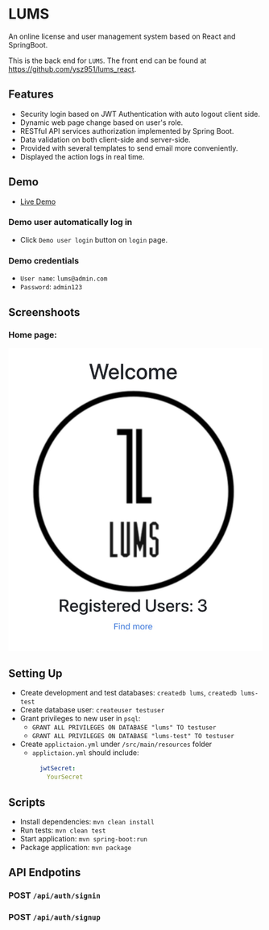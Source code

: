# LUMS
An online license and user management system based on React and SpringBoot.

This is the back end for `LUMS`. The front end can be found at https://github.com/ysz951/lums_react.

## Features
* Security login based on JWT Authentication with auto logout client side.
* Dynamic web page change based on user's role.
* RESTful API services authorization implemented by Spring Boot.
* Data validation on both client-side and server-side.
* Provided with several templates to send email more conveniently.
* Displayed the action logs in real time.

## Demo
* [Live Demo](https://lums-react.vercel.app/)

### Demo user automatically log in
* Click `Demo user login` button on `login` page.

### Demo credentials 
* `User name`: `lums@admin.com`
* `Password`: `admin123`

## Screenshoots
### Home page: 
![image](https://github.com/ysz951/lums/blob/master/demo_images/main_page.jpg)

## Setting Up

- Create development and test databases: `createdb lums`, `createdb lums-test`
- Create database user: `createuser testuser`
- Grant privileges to new user in `psql`:
  - `GRANT ALL PRIVILEGES ON DATABASE "lums" TO testuser`
  - `GRANT ALL PRIVILEGES ON DATABASE "lums-test" TO testuser`
- Create `applictaion.yml` under `/src/main/resources` folder
  - `applictaion.yml` should include: 
    ```yml
      jwtSecret:
        YourSecret
    ```
## Scripts

- Install dependencies: `mvn clean install`
- Run tests: `mvn clean test`
- Start application: `mvn spring-boot:run`
- Package application: `mvn package`

## API Endpotins
### POST `/api/auth/signin`
### POST `/api/auth/signup`

